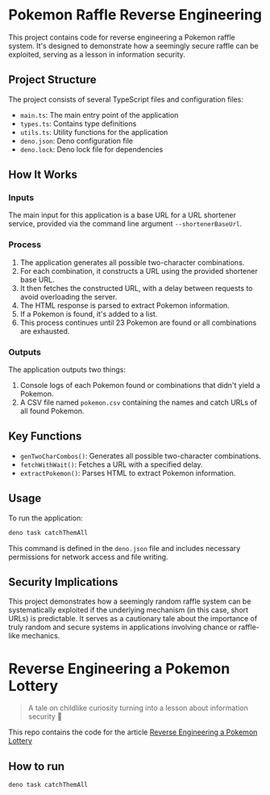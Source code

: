 # Pokemon Raffle Reverse Engineering

This project contains code for reverse engineering a Pokemon raffle system. It's designed to demonstrate how a seemingly secure raffle can be exploited, serving as a lesson in information security.

## Project Structure

The project consists of several TypeScript files and configuration files:

- `main.ts`: The main entry point of the application
- `types.ts`: Contains type definitions
- `utils.ts`: Utility functions for the application
- `deno.json`: Deno configuration file
- `deno.lock`: Deno lock file for dependencies

## How It Works

### Inputs

The main input for this application is a base URL for a URL shortener service, provided via the command line argument `--shortenerBaseUrl`.

### Process

1. The application generates all possible two-character combinations.
2. For each combination, it constructs a URL using the provided shortener base URL.
3. It then fetches the constructed URL, with a delay between requests to avoid overloading the server.
4. The HTML response is parsed to extract Pokemon information.
5. If a Pokemon is found, it's added to a list.
6. This process continues until 23 Pokemon are found or all combinations are exhausted.

### Outputs

The application outputs two things:

1. Console logs of each Pokemon found or combinations that didn't yield a Pokemon.
2. A CSV file named `pokemon.csv` containing the names and catch URLs of all found Pokemon.

## Key Functions

- `genTwoCharCombos()`: Generates all possible two-character combinations.
- `fetchWithWait()`: Fetches a URL with a specified delay.
- `extractPokemon()`: Parses HTML to extract Pokemon information.

## Usage

To run the application:

```sh
deno task catchThemAll
```

This command is defined in the `deno.json` file and includes necessary permissions for network access and file writing.

## Security Implications

This project demonstrates how a seemingly random raffle system can be systematically exploited if the underlying mechanism (in this case, short URLs) is predictable. It serves as a cautionary tale about the importance of truly random and secure systems in applications involving chance or raffle-like mechanics.



# Reverse Engineering a Pokemon Lottery

>  A tale on childlike curiosity turning into a lesson about information security 🔐

This repo contains the code for the article [Reverse Engineering a Pokemon Lottery]()

## How to run

```sh
deno task catchThemAll
```
